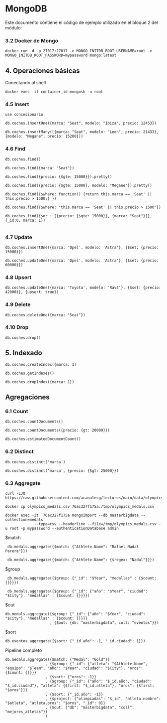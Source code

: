# MongoDB


Este documento contiene el código de ejemplo utilizado en el bloque 2 del módulo:


### 3.2 Docker de Mongo
```
docker run -d -p 27017:27017 -e MONGO_INITDB_ROOT_USERNAME=root -e MONGO_INITDB_ROOT_PASSWORD=mypassword mongo:latest
```

## 4. Operaciones básicas

Conectando al shell

```
docker exec -it container_id mongosh -u root
```

### 4.5 Insert

```
use concesionario

db.coches.insertOne({marca: "Seat", modelo: "Ibiza", precio: 12453})

db.coches.insertMany([{marca: "Seat", modelo: "Leon", precio: 21433}, {modelo: "Megane", precio: 15200}])
```

### 4.6 Find

```
db.coches.find()

db.coches.find({marca: "Seat"})

db.coches.find({precio: {$gte: 15000}}).pretty()
 
db.coches.find({precio: {$gte: 15000}, modelo: "Megane"}).pretty()
 
db.coches.find({$where: function() {return this.marca == 'Seat' || this.precio > 1500;} })
 
db.coches.find({$where: "this.marca == 'Seat' || this.precio > 1500"})
  
db.coches.find({$or : [{precio: {$gte: 15000}}, {marca: "Seat"}]}, {_id:0, marca: 1})
 
```

### 4.7 Update

```
db.coches.insertOne({marca: 'Opel', modelo: 'Astra'}, {$set: {precio: 15000}})

db.coches.updateOne({marca: 'Opel', modelo: 'Astra'}, {$set: {precio: 60000}})
```

### 4.8 Upsert

```
db.coches.updateOne({marca: 'Toyota', modelo: 'Rav4'}, {$set: {precio: 42000}}, {upsert: true})
```

### 4.9 Delete

```
db.coches.deleteOne({marca: "Seat"})
```

### 4.10 Drop
```
db.coches.drop()
```

## 5. Indexado


```
db.coches.createIndex({marca: 1)

db.coches.getIndexes()

db.coches.dropIndex({marca: 1})
```

## Agregaciones

### 6.1 Count

```
db.coches.countDocuments()

db.coches.countDocuments({precio: {gt: 20000}})

db.coches.estimatedDocumentCount()

```

### 6.2 Distinct

```
db.coches.distinct('marca')

db.coches.distinct('marca', {precio: {$gt: 25000}})
```

### 6.3 Aggregate

```
curl -LJO https://raw.githubusercontent.com/acanalesg/lectures/main/data/olympics_medals.csv

docker cp olympics_medals.csv 76ac327f175a:/tmp/olympics_medals.csv

docker exec -it  76ac327f175a mongoimport --db masterbigdata --collection=medals 
             --type=csv --headerline --file=/tmp/olympics_medals.csv -u root -p mypassword --authenticationDatabase admin
```

$match

```
 db.medals.aggregate({$match: {"Athlete.Name": "Rafael Nadal Parera"}})
 
 db.medals.aggregate({$match: {"Athlete.Name": {$regex: "Nadal"}}})
```

$group
```
 db.medals.aggregate({$group: {"_id": "$Year", "medallas" : {$count: {}}}})
 
 db.medals.aggregate({$group: {"_id": {"año": "$Year", "ciudad": "$City"}, "medallas" : {$count: {}}}})
```

$out

```
db.medals.aggregate({$group: {"_id": {"año": "$Year", "ciudad": "$City"}, "medallas" : {$count: {}}}}
                    , {$out: {db: "masterbigdata", coll: "eventos"}})

```

$sort
```
db.eventos.aggregate({$sort: {"_id.año": -1, "_id.ciudad": 1}})
```

Pipeline completo
```
db.medals.aggregate({$match: {"Medal": "Gold"}}
                  , {$group: {"_id": {"atleta": "$Athlete.Name", "equipo": "$Team", "año": "$Year", "ciudad": "$City"}, "oros": {$count: {}}}}
                  , {$sort: {"oros": -1}}
                  , {$group: {"_id": {"año": "$_id.año", "ciudad": "$_id.ciudad"}, "atleta": {$first: "$_id.atleta"}, "oros": {$first: "$oros"}}}
                  , {$sort: {"_id.año": -1}}
                  , {$project: {"olimpiadas": "$_id", "atleta.nombre": "$atleta", "atleta.oros": "$oros", "_id": 0}}
                  , {$out: {"db": "masterbigdata", "coll": "mejores_atletas"}}
                  )
```

